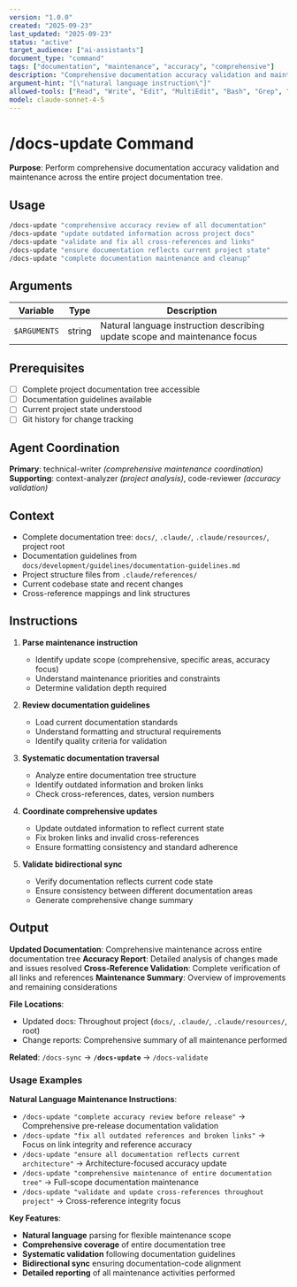 ```yaml
---
version: "1.0.0"
created: "2025-09-23"
last_updated: "2025-09-23"
status: "active"
target_audience: ["ai-assistants"]
document_type: "command"
tags: ["documentation", "maintenance", "accuracy", "comprehensive"]
description: "Comprehensive documentation accuracy validation and maintenance across entire project"
argument-hint: "[\"natural language instruction\"]"
allowed-tools: ["Read", "Write", "Edit", "MultiEdit", "Bash", "Grep", "Glob", "TodoWrite", "Task"]
model: claude-sonnet-4-5
---
```


# /docs-update Command

**Purpose**: Perform comprehensive documentation accuracy validation and maintenance across the entire project documentation tree.

## Usage

```bash
/docs-update "comprehensive accuracy review of all documentation"
/docs-update "update outdated information across project docs"
/docs-update "validate and fix all cross-references and links"
/docs-update "ensure documentation reflects current project state"
/docs-update "complete documentation maintenance and cleanup"
```

## Arguments

| Variable | Type | Description |
|----------|------|-------------|
| `$ARGUMENTS` | string | Natural language instruction describing update scope and maintenance focus |

## Prerequisites

- [ ] Complete project documentation tree accessible
- [ ] Documentation guidelines available
- [ ] Current project state understood
- [ ] Git history for change tracking

## Agent Coordination

**Primary**: technical-writer _(comprehensive maintenance coordination)_
**Supporting**: context-analyzer _(project analysis)_, code-reviewer _(accuracy validation)_

## Context

- Complete documentation tree: `docs/`, `.claude/`, `.claude/resources/`, project root
- Documentation guidelines from `docs/development/guidelines/documentation-guidelines.md`
- Project structure files from `.claude/references/`
- Current codebase state and recent changes
- Cross-reference mappings and link structures

## Instructions

1. **Parse maintenance instruction**
   - Identify update scope (comprehensive, specific areas, accuracy focus)
   - Understand maintenance priorities and constraints
   - Determine validation depth required

2. **Review documentation guidelines**
   - Load current documentation standards
   - Understand formatting and structural requirements
   - Identify quality criteria for validation

3. **Systematic documentation traversal**
   - Analyze entire documentation tree structure
   - Identify outdated information and broken links
   - Check cross-references, dates, version numbers

4. **Coordinate comprehensive updates**
   - Update outdated information to reflect current state
   - Fix broken links and invalid cross-references
   - Ensure formatting consistency and standard adherence

5. **Validate bidirectional sync**
   - Verify documentation reflects current code state
   - Ensure consistency between different documentation areas
   - Generate comprehensive change summary

## Output

**Updated Documentation**: Comprehensive maintenance across entire documentation tree
**Accuracy Report**: Detailed analysis of changes made and issues resolved
**Cross-Reference Validation**: Complete verification of all links and references
**Maintenance Summary**: Overview of improvements and remaining considerations

**File Locations**:
- Updated docs: Throughout project (`docs/`, `.claude/`, `.claude/resources/`, root)
- Change reports: Comprehensive summary of all maintenance performed

**Related**: `/docs-sync` → **`/docs-update`** → `/docs-validate`

### Usage Examples

**Natural Language Maintenance Instructions**:
- `/docs-update "complete accuracy review before release"` → Comprehensive pre-release documentation validation
- `/docs-update "fix all outdated references and broken links"` → Focus on link integrity and reference accuracy
- `/docs-update "ensure all documentation reflects current architecture"` → Architecture-focused accuracy update
- `/docs-update "comprehensive maintenance of entire documentation tree"` → Full-scope documentation maintenance
- `/docs-update "validate and update cross-references throughout project"` → Cross-reference integrity focus

**Key Features**:
- **Natural language** parsing for flexible maintenance scope
- **Comprehensive coverage** of entire documentation tree
- **Systematic validation** following documentation guidelines
- **Bidirectional sync** ensuring documentation-code alignment
- **Detailed reporting** of all maintenance activities performed